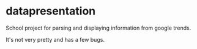 # datapresentation
School project for parsing and displaying information from google trends.

It's not very pretty and has a few bugs.
